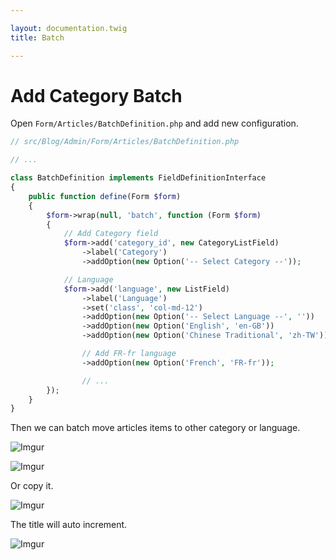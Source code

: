 ```yaml
---

layout: documentation.twig
title: Batch

---
```


# Add Category Batch

Open `Form/Articles/BatchDefinition.php` and add new configuration.

``` php
// src/Blog/Admin/Form/Articles/BatchDefinition.php

// ...

class BatchDefinition implements FieldDefinitionInterface
{
	public function define(Form $form)
	{
		$form->wrap(null, 'batch', function (Form $form)
		{
			// Add Category field
			$form->add('category_id', new CategoryListField)
				->label('Category')
				->addOption(new Option('-- Select Category --'));

			// Language
			$form->add('language', new ListField)
				->label('Language')
				->set('class', 'col-md-12')
				->addOption(new Option('-- Select Language --', ''))
				->addOption(new Option('English', 'en-GB'))
				->addOption(new Option('Chinese Traditional', 'zh-TW'))

				// Add FR-fr language
				->addOption(new Option('French', 'FR-fr'));

				// ...
		});
	}
}
```

Then we can batch move articles items to other category or language.

![Imgur](http://i.imgur.com/azcMe62.jpg)

![Imgur](http://i.imgur.com/mZARv5f.jpg)

Or copy it.

![Imgur](http://i.imgur.com/Rfag9OT.jpg)

The title will auto increment.

![Imgur](http://i.imgur.com/2fzbOY8.jpg)

